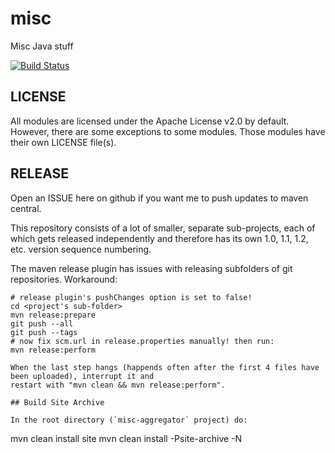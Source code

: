 # misc

Misc Java stuff

[![Build Status](https://travis-ci.org/jjYBdx4IL/misc.png?branch=master)](https://travis-ci.org/jjYBdx4IL/misc)

## LICENSE

All modules are licensed under the Apache License v2.0 by default. However, there are some
exceptions to some modules. Those modules have their own LICENSE file(s).

## RELEASE

Open an ISSUE here on github if you want me to push updates to maven central.

This repository consists of a lot of smaller, separate sub-projects, each of which gets released
independently and therefore has its own 1.0, 1.1, 1.2, etc. version sequence numbering.

The maven release plugin has issues with releasing subfolders of git repositories. Workaround:

```
# release plugin's pushChanges option is set to false!
cd <project's sub-folder>
mvn release:prepare
git push --all
git push --tags
# now fix scm.url in release.properties manually! then run:
mvn release:perform

When the last step hangs (happends often after the first 4 files have been uploaded), interrupt it and
restart with "mvn clean && mvn release:perform".

## Build Site Archive

In the root directory (`misc-aggregator` project) do:

```
mvn clean install site
mvn clean install -Psite-archive -N
```
